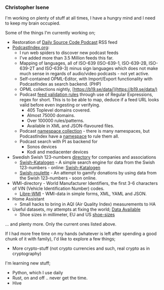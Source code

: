### Christopher Isene



I'm working on plenty of stuff at all times, I have a hungry mind and I need to keep my brain occupied.

Some of the things I'm currently working on;

* Restoration of [Daily Source Code Podcast](https://github.com/cisene/daily-source-code-podcast) RSS feed
* [PodcastIndex.org](https://podcastindex.org/):
  * I run web spiders to discover new podcast feeds
  * I've added more than 3.5 Million feeds this far.
  * Mapping of languages, all of ISO-639 (ISO-639-1, ISO-639-2B, ISO-639-2T and ISO-639-3) minus sign languages which does not make much sense in regards of audio/video podcasts - not yet active.
  * Self-contained OPML-Editor, with Import/Export functionality with PodcastIndex as search backend. (PHP)
  * OPML collections nightly, [https://b19.se/data/](https://b19.se/data/)
  * Podcast [feed validation rules](https://github.com/cisene/podcast-map) through use of Regular Expressions, regex for short. This is to be able to map, deduce if a feed URL looks valid before even ingesting or verifying.
    * 405 Toplevel domains covered.
    * Almost 75000 domains.
    * Over 100000 rules/patterns.
    * Available in XML and JSON-flavoured files.
  * Podcast [namespace collection](https://gist.github.com/cisene/cf67d4fc9d4d4dc892630cac4a3adcb0) - there is many namespaces, but PodcastIndex have a [namespace](https://github.com/Podcastindex-org/podcast-namespace) to rule them all.
  * Podcast search with PI as backend for
    * Sonos devices
    * Kodi and mediacenter devices
* Swedish Swish 123-numbers [directory](https://github.com/cisene/swish-123) for companies and associations
  * [Swish-Katalogen](https://github.com/cisene/swish-katalogen) - A simple search engine for data from the Swish 123-numbers - online: [Swish-Katalogen](https://b19.se/swish-katalogen/)
  * [Swish-roulette](https://github.com/cisene/swish-roulette) - An attempt to gamify donations by using data from the Swish 123-numbers - soon online.
* WMI-directory - World Manufacturer Identifiers, the first 3-6 characters of VIN (Vehicle Identification Number) codes.
  * [Libre-WMI](https://github.com/cisene/libre-wmi) - WMI-data in simple forms, XML, YAML and JSON.
* Home Assistant
  * Small hacks to bring in AQI (Air Quality Index) measurements to HA
* Useful datasets, my attempts at fixing the world; [Data Available](https://github.com/cisene/data-available)
  * Shoe sizes in millimeter, EU and US [shoe-sizes](https://github.com/cisene/data-available/blob/master/INT/shoe-sizes.yaml)


... and plenty more. Only the current ones listed above.



If I had more free time on my hands (whatever is left after spending a good chunk of it with family), I'd like to explore a few things;

* More crypto-stuff (not crypto currencies and such, real crypto as in cryptography)



I'm learning new stuff;

* Python, which I use daily
* Rust, on and off .. never get the time.
* Hive



